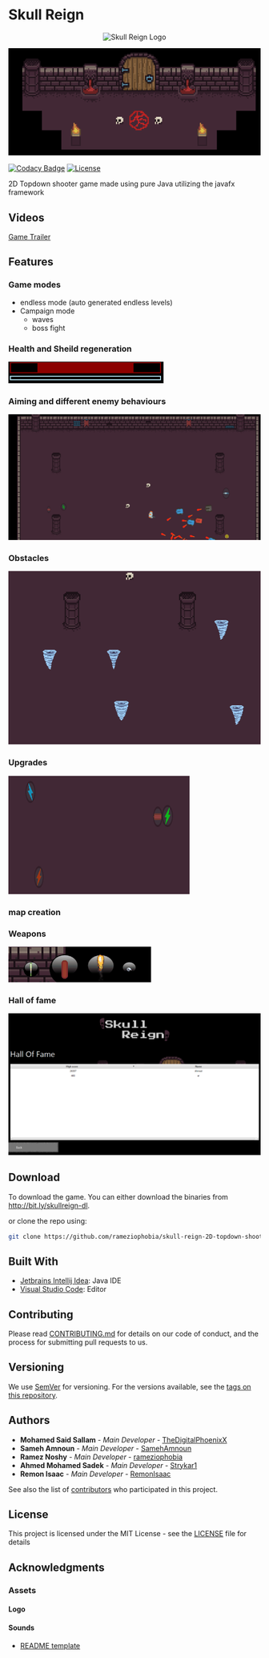 # Skull Reign

<p align="center">
  <img src="resources\sprites\ui\Skull Reign.png" alt="Skull Reign Logo"/>
</p>

<p align="center">
  <img src="resources/docs/menu.gif" alt="Skull Reign menu animation"/>
</p>

[![Codacy Badge](https://api.codacy.com/project/badge/Grade/4560ab19de6b4975954b033d6c6d410d)](https://www.codacy.com/manual/rameznoshy/skull-reign-2D-topdown-shooter?utm_source=github.com&amp;utm_medium=referral&amp;utm_content=rameziophobia/skull-reign-2D-topdown-shooter&amp;utm_campaign=Badge_Grade)
[![License][license-image]][license-url]

2D Topdown shooter game made using pure Java utilizing the javafx framework

## Videos

[Game Trailer](http://bit.ly/skullreign-yt)

## Features

### Game modes

* endless mode (auto generated endless levels)
* Campaign mode
  * waves
  * boss fight

### Health and Sheild regeneration

![Health and sheild](resources/docs/health.gif)

### Aiming and different enemy behaviours 

![fight](resources/docs/fight.gif)

### Obstacles

![Obstacles](resources/docs/obstacles.gif)

### Upgrades

![Upgrades](resources/docs/upgrades.gif)


### map creation


### Weapons

![Weapons](resources/docs/weapons.gif)

### Hall of fame

![Hall of fame](resources/docs/hallOfFame.png)

## Download

To download the game. You can either download the binaries from http://bit.ly/skullreign-dl.

or clone the repo using:

```sh
git clone https://github.com/rameziophobia/skull-reign-2D-topdown-shooter.git
```

## Built With

* [Jetbrains Intellij Idea](https://www.jetbrains.com/idea/): Java IDE
* [Visual Studio Code](https://code.visualstudio.com/): Editor

## Contributing

Please read [CONTRIBUTING.md](https://gist.github.com/PurpleBooth/b24679402957c63ec426) for details on our code of conduct, and the process for submitting pull requests to us.

## Versioning

We use [SemVer](http://semver.org/) for versioning. For the versions available, see the [tags on this repository](https://github.com/Strykar1/ASU2019_NetworkedGameWorkshop/tags).

## Authors

* **Mohamed Said Sallam** - *Main Developer* - [TheDigitalPhoenixX](https://github.com/TheDigitalPhoenixX)
* **Sameh Amnoun** - *Main Developer* - [SamehAmnoun](https://github.com/SamehAmnoun)
* **Ramez Noshy** - *Main Developer* - [rameziophobia](https://github.com/rameziophobia)
* **Ahmed Mohamed Sadek** - *Main Developer* - [Strykar1](https://github.com/Strykar1)
* **Remon Isaac** - *Main Developer* - [RemonIsaac](https://github.com/RemonIsaac)

See also the list of [contributors](https://github.com/rameziophobia/skull-reign-2D-topdown-shooter/contributors) who participated in this project.

## License

This project is licensed under the MIT License - see the [LICENSE](LICENSE.md) file for details

## Acknowledgments

### Assets

#### Logo

#### Sounds

* [README template](https://gist.github.com/PurpleBooth/109311bb0361f32d87a2)

[license-image]: https://img.shields.io/badge/License-MIT-brightgreen.svg
[license-url]: https://opensource.org/licenses/MIT

